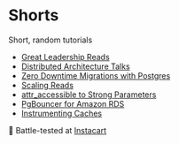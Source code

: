# Shorts

Short, random tutorials

- [Great Leadership Reads](Leadership-Reads.md)
- [Distributed Architecture Talks](Distributed-Architecture-Talks.md)
- [Zero Downtime Migrations with Postgres](Zero-Downtime-Migrations.md)
- [Scaling Reads](Scaling-Reads.md)
- [attr_accessible to Strong Parameters](Strong-Parameters.md)
- [PgBouncer for Amazon RDS](PgBouncer-RDS.md)
- [Instrumenting Caches](Instrumenting-Caches.md)

:tangerine: Battle-tested at [Instacart](https://www.instacart.com/opensource)
